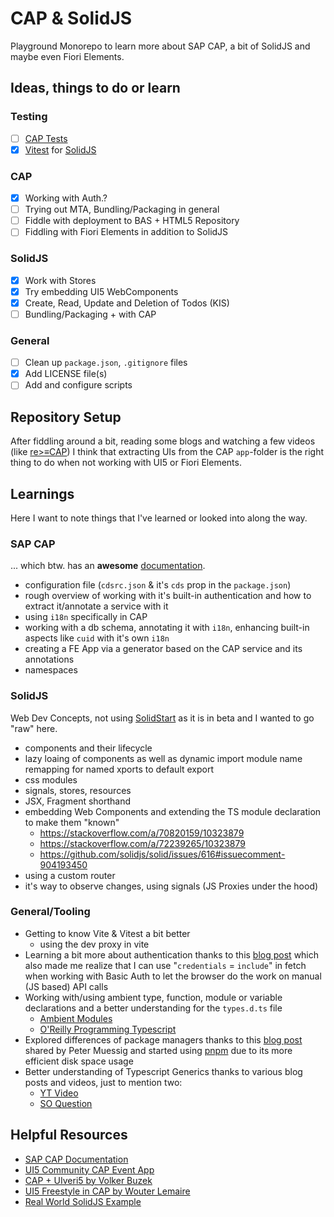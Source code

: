 # CAP & SolidJS

Playground Monorepo to learn more about SAP CAP, a bit of SolidJS and maybe even Fiori Elements.

## Ideas, things to do or learn

### Testing

- [ ] [CAP Tests](https://cap.cloud.sap/docs/node.js/cds-test)
- [X] [Vitest](https://vitest.dev/) for [SolidJS](https://github.com/solidjs/solid-testing-library)

### CAP

- [X] Working with Auth.?
- [ ] Trying out MTA, Bundling/Packaging in general
- [ ] Fiddle with deployment to BAS + HTML5 Repository
- [ ] Fiddling with Fiori Elements in addition to SolidJS

### SolidJS

- [X] Work with Stores
- [X] Try embedding UI5 WebComponents
- [X] Create, Read, Update and Deletion of Todos (KIS)
- [ ] Bundling/Packaging + with CAP

### General

- [ ] Clean up `package.json`, `.gitignore` files
- [X] Add LICENSE file(s)
- [ ] Add and configure scripts

## Repository Setup

After fiddling around a bit, reading some blogs and watching a few videos (like [re>≡CAP](https://sapmentors.github.io/reCAP/)) I think that extracting UIs from the CAP `app`-folder is the right thing to do when not working with UI5 or Fiori Elements.

## Learnings

Here I want to note things that I've learned or looked into along the way.

### SAP CAP

... which btw. has an **awesome** [documentation](https://cap.cloud.sap/docs/).

- configuration file (`cdsrc.json` & it's `cds` prop in the `package.json`)
- rough overview of working with it's built-in authentication and how to extract it/annotate a service with it
- using `i18n` specifically in CAP
- working with a db schema, annotating it with `i18n`, enhancing built-in aspects like `cuid` with it's own `i18n`
- creating a FE App via a generator based on the CAP service and its annotations
- namespaces

### SolidJS

Web Dev Concepts, not using [SolidStart](https://start.solidjs.com/getting-started/what-is-solidstart) as it is in beta and I wanted to go "raw" here.

- components and their lifecycle
- lazy loaing of components as well as dynamic import module name remapping for named xports to default export
- css modules
- signals, stores, resources
- JSX, Fragment shorthand
- embedding Web Components and extending the TS module declaration to make them "known"
  - https://stackoverflow.com/a/70820159/10323879
  - https://stackoverflow.com/a/72239265/10323879
  - https://github.com/solidjs/solid/issues/616#issuecomment-904193450
- using a custom router
- it's way to observe changes, using signals (JS Proxies under the hood)

### General/Tooling

- Getting to know Vite & Vitest a bit better
  - using the dev proxy in vite
- Learning a bit more about authentication thanks to this [blog post](https://www.smashingmagazine.com/2023/01/authentication-websites-banking-analogy) which also made me realize that I can use "`credentials` = `include`" in fetch when working with Basic Auth to let the browser do the work on manual (JS based) API calls
- Working with/using ambient type, function, module or variable declarations and a better understanding for the `types.d.ts` file
  - [Ambient Modules](https://www.typescriptlang.org/docs/handbook/modules.html#ambient-modules)
  - [O'Reilly Programming Typescript](https://www.oreilly.com/library/view/programming-typescript/9781492037644/)
- Explored differences of package managers thanks to this [blog post](https://blog.logrocket.com/javascript-package-managers-compared/) shared by Peter Muessig and started using [pnpm](https://pnpm.io/) due to its more efficient disk space usage
- Better understanding of Typescript Generics thanks to various blog posts and videos, just to mention two:
  - [YT Video](https://youtu.be/t0qQSujSslQ)
  - [SO Question](https://stackoverflow.com/questions/41103360/how-to-use-fetch-in-typescript/49471725#49471725)

## Helpful Resources

- [SAP CAP Documentation](https://cap.cloud.sap/docs/)
- [UI5 Community CAP Event App](https://github.com/SAP-samples/ui5-cap-event-app)
- [CAP + UIveri5 by Volker Buzek](https://github.com/vobu/ui5-cap)
- [UI5 Freestyle in CAP by Wouter Lemaire](https://blogs.sap.com/2020/07/08/ui5-freestyle-app-in-cap/)
- [Real World SolidJS Example](https://github.com/solidjs/solid-realworld)
